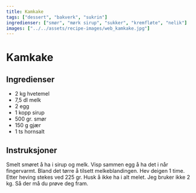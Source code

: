 ```yaml
---
title: Kamkake
tags: ["dessert", "bakverk", "sukrin"]
ingredienser: ["smør", "mørk sirup", "sukker", "kremfløte", "nelik"]
images: ["../../assets/recipe-images/web_kamkake.jpg"]
---
```


# Kamkake

## Ingredienser

- 2 kg hvetemel
- 7,5 dl melk
- 2 egg
- 1 kopp sirup
- 500 gr. smør
- 150 g gjær
- 1 ts hornsalt

## Instruksjoner

Smelt smøret å ha i sirup og melk. Visp sammen egg å ha det i når fingervarmt. Bland det tørre å tilsett melkeblandingen. Hev deigen 1 time. Etter heving stekes ved 225 gr. Husk å ikke ha i alt melet. Jeg bruker ikke 2 kg. Så der må du prøve deg fram.
